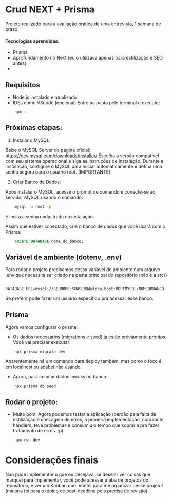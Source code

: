 
# Crud NEXT + Prisma

Projeto realizado para a avaliação prática de uma entrevista, 1 semana de prazo.

#### Tecnologias aprendidas:
- Prisma
- Aprofundamento no Next (eu o utilizava apenas para estilização e SEO antes)
- 

## Requisitos

- Node.js instalado e atualizado
- IDEs como VScode (opcional) 
Entre na pasta pelo terminal e execute:
```
    npm i
```

## Próximas etapas:

1. Instalar o MySQL:

Baixe o MySQL Server da página oficial: https://dev.mysql.com/downloads/installer/
Escolha a versão compatível com seu sistema operacional e siga as instruções de instalação.
Durante a instalação, configure o MySQL para iniciar automaticamente e defina uma senha segura para o usuário root. (IMPORTANTE)

2. Criar Banco de Dados:

Após instalar o MySQL, acesse o prompt de comando e conecte-se ao servidor MySQL usando o comando:

```bash 
    mysql -u root -p
```

E insira a senha cadastrada na instalação.

Assim que estiver conectado, crie o banco de dados que você usará com o Prisma:
```sql
    CREATE DATABASE nome_do_banco;
```
## Variável de ambiente (dotenv, .env)

Para rodar o projeto precisamos dessa variável de ambiente num arquivo .env que necessita ser criado na pasta principal do repositório (não é a src/)

```
    DATABASE_URL=mysql://SEUNOME:SUASENHA@localhost:PORTMYSQL/NOMEDOBANCO
```
Se preferir pode fazer um usuário específico pra acessar esse banco.


## Prisma

Agora vamos configurar o prisma:

- Os dados necessários (migrations e seed) já estão préviamente prontos.
Você vai precisar executar:

```
    npx prisma migrate dev
```

Aparentemente há um comando para deploy também, mas como o foco é em localhost eu acabei não usando.

- Agora, para colocar dados iniciais no banco:

```
    npx prisma db seed
```



## Rodar o projeto:

- Muito bom! Agora podemos testar a aplicação (perdão pela falta de estilização e checagem de erros, a primeira implementação, com route handlers, teve problemas e consumiu o tempo que sobraria pra fazer tratamento de erros. :p)

```
    npm run dev
```

# Considerações finais

Não pude implementar o que eu desejava, se desejar ver coisas que marquei para implementar, você pode acessar a aba de projetos do repositório, e ver um Kanban que montei para me organizar nesse projeto! (maioria foi para o tópico de post-deadline pois precisa de revisão)
